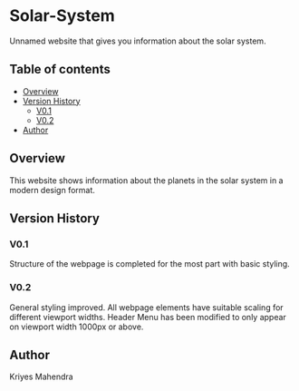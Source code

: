 # Solar-System

Unnamed website that gives you information about the solar system.

## Table of contents

- [Overview](#overview)
- [Version History](#version-history)
  - [V0.1](#V0.1)
  - [V0.2](#V0.2)
- [Author](#author)

## Overview

This website shows information about the planets in the solar system in a modern design format.

## Version History

### V0.1

Structure of the webpage is completed for the most part with basic styling.

### V0.2

General styling improved. All webpage elements have suitable scaling for different viewport widths. Header Menu has been modified to only appear on viewport width 1000px or above.

## Author

Kriyes Mahendra
